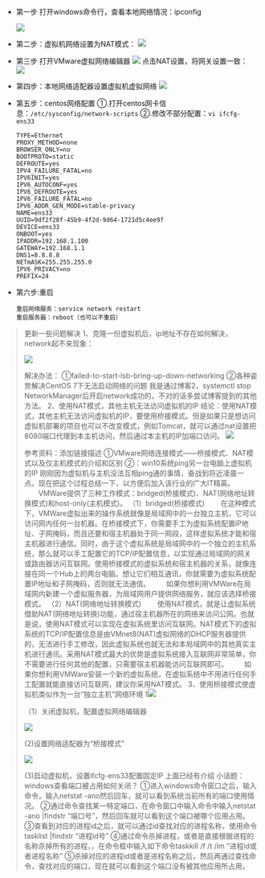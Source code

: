 - 第一步 打开windows命令行，查看本地网络情况：ipconfig

  ![](images/windows查看ip.png)

- 第二步：虚拟机网络设置为NAT模式：
  ![](images/虚拟机网络适配器设置.png)
  
- 第三步 打开VMware虚拟网络编辑器
  ![](images/VMware虚拟网络编辑.png)
  点击NAT设置，将网关设置一致：
  ![](images/VMware虚拟网络网关设置.png)
  
- 第四步：本地网络适配器设置虚拟机虚拟网络
  ![](images/本地网络适配器设置虚拟机虚拟网络.png)
  
- 第五步：centos网络配置
  ①.打开centos网卡信息：```/etc/sysconfig/network-scripts```
  ②.修改不部分配置：```vi ifcfg-ens33```
  ```
  TYPE=Ethernet
  PROXY_METHOD=none
  BROWSER_ONLY=no
  BOOTPROTO=static
  DEFROUTE=yes
  IPV4_FAILURE_FATAL=no
  IPV6INIT=yes
  IPV6_AUTOCONF=yes
  IPV6_DEFROUTE=yes
  IPV6_FAILURE_FATAL=no
  IPV6_ADDR_GEN_MODE=stable-privacy
  NAME=ens33
  UUID=9df2f28f-45b9-4f2d-9d64-1721d5c4ee9f
  DEVICE=ens33
  ONBOOT=yes
  IPADDR=192.168.1.100
  GATEWAY=192.168.1.1
  DNS1=8.8.8.8
  NETmASK=255.255.255.0
  IPV6_PRIVACY=no
  PREFIX=24
  ```
  
- 第六步:重启
  ```
  重启网络服务：service network restart
  重启服务器：reboot（也可以不重启）
  ```

> 更新一些问题解决
> 1、克隆一份虚拟机后，ip地址不存在如何解决，network起不来现象：
>
> ![](images/1.png)
>
> 解决办法：
> ①failed-to-start-lsb-bring-up-down-networking
> ②各种姿势解决CentOS 7下无法启动网络的问题
> 我是通过博客2，systemctl stop NetworkManager后开启network成功的，不对的话多尝试博客提到的其他方法。
> 2、使用NAT模式，其他主机无法访问虚拟机的IP
> 结论：使用NAT模式，其他主机无法访问虚拟机的IP，要使用桥接模式。但是如果只是想访问虚拟机部署的项目也可以不改变模式，例如Tomcat，就可以通过nat设置把8080端口代理到本主机访问，然后通过本主机的IP加端口访问。
> ![](images/2.png)
>
> 参考资料：添加链接描述
> ①VMware网络连接模式——桥接模式、NAT模式以及仅主机模式的介绍和区别
> ②：win10系统ping另一台电脑上虚拟机的IP
> 刚刚因为虚拟机与主机没法互相ping通的事情，奋战到将近凌晨一点。现在把这个过程总结一下，以方便后加入该行业的广大IT精英。
> 　　VMWare提供了三种工作模式：bridged(桥接模式)、NAT(网络地址转换模式)和host-only(主机模式)。
> （1）bridged(桥接模式)
> 　　在这种模式下，VMWare虚拟出来的操作系统就像是局域网中的一台独立主机，它可以访问网内任何一台机器。在桥接模式下，你需要手工为虚拟系统配置IP地址、子网掩码，而且还要和宿主机器处于同一网段，这样虚拟系统才能和宿主机器进行通信。同时，由于这个虚拟系统是局域网中的一个独立的主机系统，那么就可以手工配置它的TCP/IP配置信息，以实现通过局域网的网关或路由器访问互联网。使用桥接模式的虚拟系统和宿主机器的关系，就像连接在同一个Hub上的两台电脑。想让它们相互通讯，你就需要为虚拟系统配置IP地址和子网掩码，否则就无法通信。
> 　　如果你想利用VMWare在局域网内新建一个虚拟服务器，为局域网用户提供网络服务，就应该选择桥接模式。
> （2）NAT(网络地址转换模式)
> 　　使用NAT模式，就是让虚拟系统借助NAT(网络地址转换)功能，通过宿主机器所在的网络来访问公网。也就是说，使用NAT模式可以实现在虚拟系统里访问互联网。NAT模式下的虚拟系统的TCP/IP配置信息是由VMnet8(NAT)虚拟网络的DHCP服务器提供的，无法进行手工修改，因此虚拟系统也就无法和本局域网中的其他真实主机进行通讯。采用NAT模式最大的优势是虚拟系统接入互联网非常简单，你不需要进行任何其他的配置，只需要宿主机器能访问互联网即可。
> 　　如果你想利用VMWare安装一个新的虚拟系统，在虚拟系统中不用进行任何手工配置就能直接访问互联网，建议你采用NAT模式。
> 3、使用桥接模式使虚拟机类似作为一台“独立主机”网络环境
> 1![](images/3.png)
>
> （1）关闭虚拟机，配置虚拟网络编辑器
>
> ![](images/4.png)
>
> (2)设置网络适配器为“桥接模式”
>
> ![](images/5.png)
>
> (3)启动虚拟机，设置ifcfg-ens33配置固定IP
> 上面已经有介绍
> 小话题：windows查看端口被占用如何关闭？
> ①进入windows命令窗口之后，输入命令，输入netstat -ano然后回车，就可以看到系统当前所有的端口使用情况。
> ②通过命令查找某一特定端口，在命令窗口中输入命令中输入netstat -ano |findstr “端口号”，然后回车就可以看到这个端口被哪个应用占用。
> ③查看到对应的进程id之后，就可以通过id查找对应的进程名称，使用命令tasklist |findstr “进程id号”
> ④通过命令杀掉进程，或者是直接根据进程的名称杀掉所有的进程，，在命令框中输入如下命令taskkill /f /t /im “进程id或者进程名称”
> ⑤杀掉对应的进程id或者是进程名称之后，然后再通过查找命令，查找对应的端口，现在就可以看到这个端口没有被其他应用所占用，
